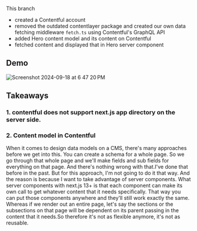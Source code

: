 This branch
- created a Contentful account
- removed the outdated contentlayer package and created our own data fetching middleware `fetch.ts` using Contentful's GraphQL API
- added Hero content model and its content on Contentful
- fetched content and displayed that in Hero server component

## Demo
![Screenshot 2024-09-18 at 6 47 20 PM](https://github.com/user-attachments/assets/583c7dba-5bd4-4f40-8912-d4ec7ffa140a)

## Takeaways
### 1. contentful does not support next.js app directory on the server side.

### 2. Content model in Contentful

When it comes to design data models on a CMS, there's many approaches before we get into this. You can create a schema for a whole page. So we go through that whole page and we'll make fields and sub fields for everything on that page. And there's nothing wrong with that.I've done that before in the past. But for this approach, I'm not going to do it that way. And the reason is because I want to take advantage of server components. What server components with next.js 13+ is that each component can make its own call to get whatever content that it needs specifically. That way you can put those components anywhere and they'll still work exactly the same. Whereas if we render out an entire page, let's say the sections or the subsections on that page will be dependent on its parent passing in the content that it needs.So therefore it's not as flexible anymore, it's not as reusable.
